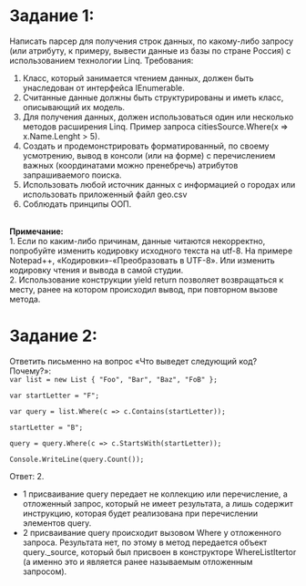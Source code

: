 # Задание 1:
Написать парсер для получения строк данных, по какому-либо запросу (или атрибуту, к примеру, вывести данные из базы по стране Россия) с использованием технологии Linq.
Требования:
1)	Класс, который занимается чтением данных, должен быть унаследован от интерфейса IEnumerable. 
2)	Считанные данные должны быть структурированы и иметь класс, описывающий их модель.
3)	Для получения данных, должен использоваться один или несколько методов расширения Linq. Пример запроса citiesSource.Where(x => x.Name.Lenght > 5). 
4)	Создать и продемонстрировать форматированный, по своему усмотрению, вывод в консоли (или на форме) с перечислением важных (координатами можно пренебречь) атрибутов запрашиваемого поиска.
5)	Использовать любой источник данных с информацией о городах или использовать приложенный файл geo.csv
6)	Соблюдать принципы ООП.<br>
<br>
<b>Примечание:</b><br>
1.	Если по каким-либо причинам, данные читаются некорректно, попробуйте изменить кодировку исходного текста на utf-8. На примере Notepad++, «Кодировки»-«Преобразовать в UTF-8». Или изменить кодировку чтения и вывода в самой студии.<br>
2.	Использование конструкции yield return <data> позволяет возвращаться к месту, ранее на котором происходил вывод, при повторном вызове метода.

# Задание 2:
Ответить письменно на вопрос «Что выведет следующий код? Почему?»:  
<code>var list = new List<string> { "Foo", "Bar", "Baz", "FoB" };  
var startLetter = "F";  
var query = list.Where(c => c.Contains(startLetter));  
startLetter = "B";  
query = query.Where(c => c.StartsWith(startLetter));    
Console.WriteLine(query.Count());</code>

Ответ: 2.
* 1 присваивание query передает не коллекцию или перечисление, а отложенный запрос, который не имеет результата, а лишь содержит инструкцию, которая будет реализована при перечислении элементов query.
* 2 присваивание query происходит вызовом Where у отложенного запроса. Результата нет, по этому в метод передается объект query._source, который был присвоен в конструкторе WhereListItertor (а именно это и является ранее называемым отложенным запросом).
